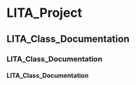 # LITA_Project
## LITA_Class_Documentation
### LITA_Class_Documentation
#### LITA_Class_Documentation

